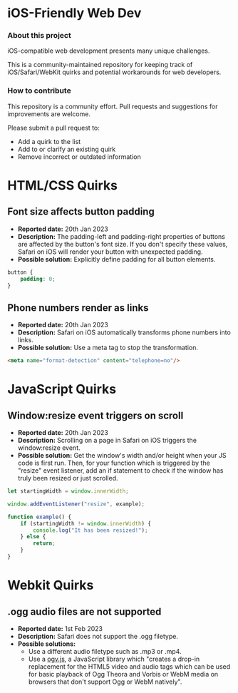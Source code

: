 # iOS-Friendly Web Dev

### About this project

iOS-compatible web development presents many unique challenges.

This is a community-maintained repository for keeping track of iOS/Safari/WebKit quirks and potential workarounds for web developers.

### How to contribute

This repository is a community effort. Pull requests and suggestions for improvements are welcome.

Please submit a pull request to:
- Add a quirk to the list
- Add to or clarify an existing quirk
- Remove incorrect or outdated information

# HTML/CSS Quirks

## Font size affects button padding

- **Reported date:** 20th Jan 2023
- **Description:** The padding-left and padding-right properties of buttons are affected by the button's font size. If you don't specify these values, Safari on iOS will render your button with unexpected padding.
- **Possible solution:** Explicitly define padding for all button elements.
```CSS
button {
    padding: 0;
}
```

## Phone numbers render as links

- **Reported date:** 20th Jan 2023
- **Description:** Safari on iOS automatically transforms phone numbers into links.
- **Possible solution:** Use a meta tag to stop the transformation.
```HTML
<meta name="format-detection" content="telephone=no"/>
```

# JavaScript Quirks

## Window:resize event triggers on scroll

- **Reported date:** 20th Jan 2023
- **Description:** Scrolling on a page in Safari on iOS triggers the window:resize event.
- **Possible solution:** Get the window's width and/or height when your JS code is first run. Then, for your function which is triggered by the "resize" event listener, add an if statement to check if the window has truly been resized or just scrolled.
```JavaScript
let startingWidth = window.innerWidth;

window.addEventListener("resize", example);

function example() {
    if (startingWidth != window.innerWidth) {
        console.log("It has been resized!");
    } else {
        return;
    }
}
```

# Webkit Quirks

## .ogg audio files are not supported

- **Reported date:** 1st Feb 2023
- **Description:** Safari does not support the .ogg filetype.
- **Possible solutions:**
  - Use a different audio filetype such as .mp3 or .mp4.
  - Use a [ogv.js](https://github.com/brion/ogv.js/), a JavaScript library which "creates a drop-in replacement for the HTML5 video and audio tags which can be used for basic playback of Ogg Theora and Vorbis or WebM media on browsers that don't support Ogg or WebM natively".
